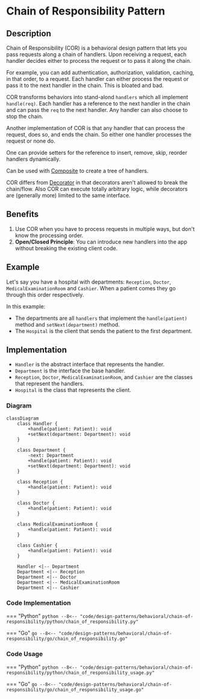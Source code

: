 # Chain of Responsibility Pattern

## Description

Chain of Responsibility (COR) is a behavioral design pattern that lets you pass requests along a chain of handlers. Upon receiving a request, each handler decides either to process the request or to pass it along the chain.

For example, you can add authentication, authorization, validation, caching, in that order, to a request. Each handler can either process the request or pass it to the next handler in the chain. This is bloated and bad.

COR transforms behaviors into stand-alond `handlers` which all implement `handle(req)`. Each handler has a reference to the next handler in the chain and can pass the `req` to the next handler. Any handler can also choose to stop the chain.

Another implementation of COR is that any handler that can process the request, does so, and ends the chain. So either one handler processes the request or none do. 

One can provide setters for the reference to insert, remove, skip, reorder handlers dynamically. 

Can be used with [Composite](/design-patterns/structural/composite.md) to create a tree of handlers.

COR differs from [Decorator](/design-patterns/structural/decorator.md) in that decorators aren't allowed to break the chain/flow. Also COR can execute totally arbitrary logic, while decorators are (generally more) limited to the same interface.

## Benefits

1. Use COR when you have to process requests in multiple ways, but don't know the processing order.
2. **Open/Closed Principle**: You can introduce new handlers into the app without breaking the existing client code.

## Example

Let's say you have a hospital with departments: `Reception`, `Doctor`, `MedicalExaminationRoom` and `Cashier`. When a patient comes they go through this order respectively.

In this example:

- The departments are all `handlers` that implement the `handle(patient)` method and `setNext(department)` method.
- The `Hospital` is the client that sends the patient to the first department.

## Implementation

- `Handler` is the abstract interface that represents the handler.
- `Department` is the interface the base handler.
- `Reception`, `Doctor`, `MedicalExaminationRoom`, and `Cashier` are the classes that represent the handlers.
- `Hospital` is the class that represents the client.

### Diagram

```mermaid
classDiagram
    class Handler {
        +handle(patient: Patient): void
        +setNext(department: Department): void
    }

    class Department {
        -next: Department
        +handle(patient: Patient): void
        +setNext(department: Department): void
    }

    class Reception {
        +handle(patient: Patient): void
    }

    class Doctor {
        +handle(patient: Patient): void
    }

    class MedicalExaminationRoom {
        +handle(patient: Patient): void
    }

    class Cashier {
        +handle(patient: Patient): void
    }

    Handler <|-- Department
    Department <|-- Reception
    Department <|-- Doctor
    Department <|-- MedicalExaminationRoom
    Department <|-- Cashier
```

### Code Implementation

=== "Python"
    ```python
    --8<-- "code/design-patterns/behavioral/chain-of-responsibility/python/chain_of_responsibility.py"
    ```

=== "Go"
    ```go
    --8<-- "code/design-patterns/behavioral/chain-of-responsibility/go/chain_of_responsibility.go"
    ```

### Code Usage

=== "Python"
    ```python
    --8<-- "code/design-patterns/behavioral/chain-of-responsibility/python/chain_of_responsibility_usage.py"
    ```

=== "Go"
    ```go
    --8<-- "code/design-patterns/behavioral/chain-of-responsibility/go/chain_of_responsibility_usage.go"
    ```